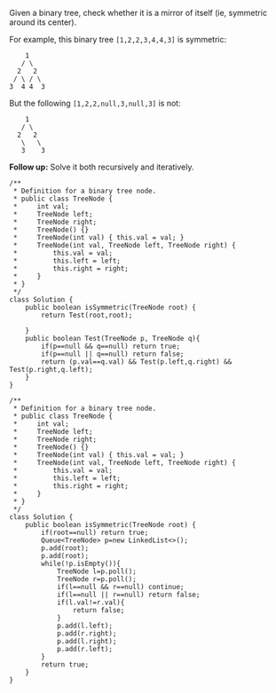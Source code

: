 Given a binary tree, check whether it is a mirror of itself (ie, symmetric around its center).

For example, this binary tree `[1,2,2,3,4,4,3]` is symmetric:

```
    1
   / \
  2   2
 / \ / \
3  4 4  3
```

 

But the following `[1,2,2,null,3,null,3]` is not:

```
    1
   / \
  2   2
   \   \
   3    3
```

 

**Follow up:** Solve it both recursively and iteratively.



```
/**
 * Definition for a binary tree node.
 * public class TreeNode {
 *     int val;
 *     TreeNode left;
 *     TreeNode right;
 *     TreeNode() {}
 *     TreeNode(int val) { this.val = val; }
 *     TreeNode(int val, TreeNode left, TreeNode right) {
 *         this.val = val;
 *         this.left = left;
 *         this.right = right;
 *     }
 * }
 */
class Solution {
    public boolean isSymmetric(TreeNode root) {
        return Test(root,root);
        
    }
    public boolean Test(TreeNode p, TreeNode q){
        if(p==null && q==null) return true;
        if(p==null || q==null) return false;
        return (p.val==q.val) && Test(p.left,q.right) && Test(p.right,q.left);
    }
}
```



```
/**
 * Definition for a binary tree node.
 * public class TreeNode {
 *     int val;
 *     TreeNode left;
 *     TreeNode right;
 *     TreeNode() {}
 *     TreeNode(int val) { this.val = val; }
 *     TreeNode(int val, TreeNode left, TreeNode right) {
 *         this.val = val;
 *         this.left = left;
 *         this.right = right;
 *     }
 * }
 */
class Solution {
    public boolean isSymmetric(TreeNode root) {
        if(root==null) return true;
        Queue<TreeNode> p=new LinkedList<>();
        p.add(root);
        p.add(root);
        while(!p.isEmpty()){
            TreeNode l=p.poll();
            TreeNode r=p.poll();
            if(l==null && r==null) continue;
            if(l==null || r==null) return false;
            if(l.val!=r.val){
                return false;
            }
            p.add(l.left);
            p.add(r.right);
            p.add(l.right);
            p.add(r.left);
        }
        return true;        
    }
}
```

